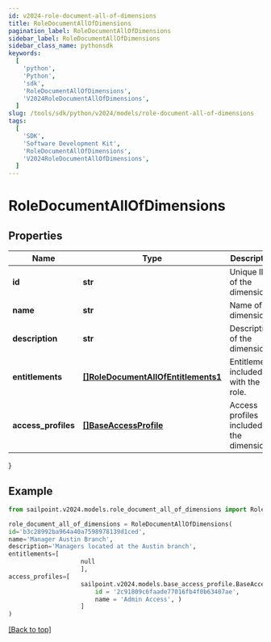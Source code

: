 ```yaml
---
id: v2024-role-document-all-of-dimensions
title: RoleDocumentAllOfDimensions
pagination_label: RoleDocumentAllOfDimensions
sidebar_label: RoleDocumentAllOfDimensions
sidebar_class_name: pythonsdk
keywords:
  [
    'python',
    'Python',
    'sdk',
    'RoleDocumentAllOfDimensions',
    'V2024RoleDocumentAllOfDimensions',
  ]
slug: /tools/sdk/python/v2024/models/role-document-all-of-dimensions
tags:
  [
    'SDK',
    'Software Development Kit',
    'RoleDocumentAllOfDimensions',
    'V2024RoleDocumentAllOfDimensions',
  ]
---
```


# RoleDocumentAllOfDimensions

## Properties

| Name | Type | Description | Notes |
| --- | --- | --- | --- |
| **id** | **str** | Unique ID of the dimension. | [optional] |
| **name** | **str** | Name of the dimension. | [optional] |
| **description** | **str** | Description of the dimension. | [optional] |
| **entitlements** | [**[]RoleDocumentAllOfEntitlements1**](role-document-all-of-entitlements1) | Entitlements included with the role. | [optional] |
| **access_profiles** | [**[]BaseAccessProfile**](base-access-profile) | Access profiles included in the dimension. | [optional] |

}

## Example

```python
from sailpoint.v2024.models.role_document_all_of_dimensions import RoleDocumentAllOfDimensions

role_document_all_of_dimensions = RoleDocumentAllOfDimensions(
id='b3c28992ba964a40a7598978139d1ced',
name='Manager Austin Branch',
description='Managers located at the Austin branch',
entitlements=[
                    null
                    ],
access_profiles=[
                    sailpoint.v2024.models.base_access_profile.BaseAccessProfile(
                        id = '2c91809c6faade77016fb4f0b63407ae',
                        name = 'Admin Access', )
                    ]
)

```

[[Back to top]](#)
